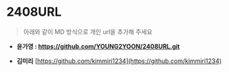 # 2408URL
> 아래와 같이 MD 방식으로 개인 url을 추가해 주세요<br>
* **윤가영 : https://github.com/YOUNG2YOON/2408URL.git**

* **김미리** [https://github.com/kimmiri1234](https://github.com/kimmiri1234)
